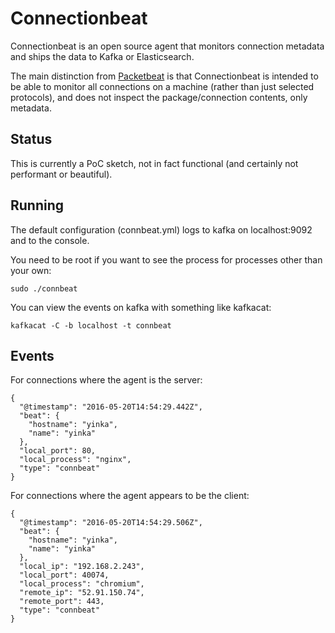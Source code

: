 # Connectionbeat

Connectionbeat is an open source agent that monitors connection metadata and
ships the data to Kafka or Elasticsearch.

The main distinction from [Packetbeat](https://www.elastic.co/products/beats/packetbeat)
is that Connectionbeat is intended to be able to monitor all connections on a
machine (rather than just selected protocols), and does not inspect the
package/connection contents, only metadata.

## Status

This is currently a PoC sketch, not in fact functional (and certainly not performant or beautiful).

## Running

The default configuration (connbeat.yml) logs to kafka on localhost:9092 and to the console.

You need to be root if you want to see the process for processes other than your own:

    sudo ./connbeat

You can view the events on kafka with something like kafkacat:

    kafkacat -C -b localhost -t connbeat

## Events

For connections where the agent is the server:


    {
      "@timestamp": "2016-05-20T14:54:29.442Z",
      "beat": {
        "hostname": "yinka",
        "name": "yinka"
      },
      "local_port": 80,
      "local_process": "nginx",
      "type": "connbeat"
    }

For connections where the agent appears to be the client:

    {
      "@timestamp": "2016-05-20T14:54:29.506Z",
      "beat": {
        "hostname": "yinka",
        "name": "yinka"
      },
      "local_ip": "192.168.2.243",
      "local_port": 40074,
      "local_process": "chromium",
      "remote_ip": "52.91.150.74",
      "remote_port": 443,
      "type": "connbeat"
    }
